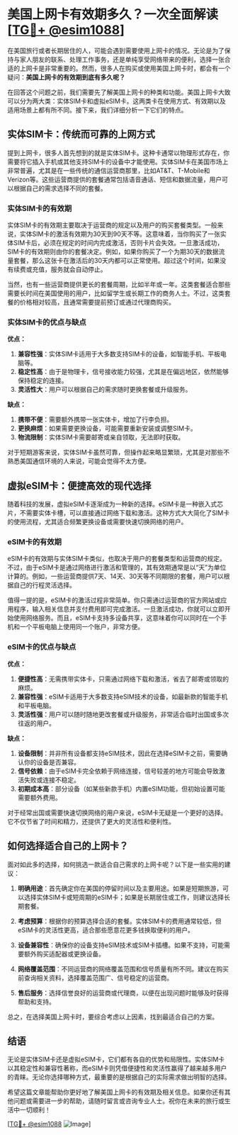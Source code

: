 # 美国上网卡有效期多久？一次全面解读[[TG💪+ @esim1088](https://t.me/s/esim1088)]

在美国旅行或者长期居住的人，可能会遇到需要使用上网卡的情况。无论是为了保持与家人朋友的联系、处理工作事务，还是单纯享受网络带来的便利，选择一张合适的上网卡是非常重要的。然而，很多人在购买或使用美国上网卡时，都会有一个疑问：**美国上网卡的有效期到底有多久呢？**

在回答这个问题之前，我们需要先了解美国上网卡的种类和功能。美国上网卡大致可以分为两大类：实体SIM卡和虚拟eSIM卡。这两类卡在使用方式、有效期以及适用场景上都有所不同。接下来，我们详细分析一下它们的特点。

## 实体SIM卡：传统而可靠的上网方式

提到上网卡，很多人首先想到的就是实体SIM卡。这种卡通常以物理形式存在，你需要将它插入手机或其他支持SIM卡的设备中才能使用。实体SIM卡在美国市场上非常普遍，尤其是在一些传统的通信运营商那里，比如AT&T、T-Mobile和Verizon等。这些运营商提供的套餐通常包括语音通话、短信和数据流量，用户可以根据自己的需求选择不同的套餐。

### 实体SIM卡的有效期

实体SIM卡的有效期主要取决于运营商的规定以及用户的购买套餐类型。一般来说，实体SIM卡的激活有效期为30天到90天不等。这意味着，当你购买了一张实体SIM卡后，必须在规定的时间内完成激活，否则卡片会失效。一旦激活成功，SIM卡的有效期则由你的套餐决定。例如，如果你购买了一个为期30天的数据流量套餐，那么这张卡在激活后的30天内都可以正常使用。超过这个时间，如果没有续费或充值，服务就会自动停止。

当然，也有一些运营商提供更长的套餐周期，比如半年或一年。这类套餐适合那些需要长时间在美国使用的用户，比如留学生或长期工作的商务人士。不过，这类套餐的价格相对较高，且通常需要提前预订或通过代理商购买。

### 实体SIM卡的优点与缺点

**优点：**
1. **兼容性强**：实体SIM卡适用于大多数支持SIM卡的设备，如智能手机、平板电脑等。
2. **稳定性高**：由于是物理卡，信号接收能力较强，尤其是在偏远地区，依然能够保持稳定的连接。
3. **灵活性大**：用户可以根据自己的需求随时更换套餐或升级服务。

**缺点：**
1. **携带不便**：需要额外携带一张实体卡，增加了行李负担。
2. **更换麻烦**：如果需要更换设备，可能需要重新安装或调整SIM卡。
3. **物流限制**：实体SIM卡需要邮寄或亲自领取，无法即时获取。

对于短期游客来说，实体SIM卡虽然可靠，但操作起来略显繁琐，尤其是对那些不熟悉美国通信环境的人来说，可能会觉得不太方便。

## 虚拟eSIM卡：便捷高效的现代选择

随着科技的发展，虚拟eSIM卡逐渐成为一种新的选择。eSIM卡是一种嵌入式芯片，不需要实体卡槽，可以直接通过网络下载和激活。这种方式大大简化了SIM卡的使用流程，尤其适合频繁更换设备或需要快速切换网络的用户。

### eSIM卡的有效期

eSIM卡的有效期与实体SIM卡类似，也取决于用户的套餐类型和运营商的规定。不过，由于eSIM卡是通过网络进行激活和管理的，其有效期通常是以“天”为单位计算的。例如，一些运营商提供7天、14天、30天等不同期限的套餐，用户可以根据自己的行程灵活选择。

值得一提的是，eSIM卡的激活过程非常简单。你只需通过运营商的官方网站或应用程序，输入相关信息并支付费用即可完成激活。一旦激活成功，你就可以立即开始使用网络服务。而且，eSIM卡支持多设备共享，这意味着你可以同时在一个手机和一个平板电脑上使用同一个账户，非常方便。

### eSIM卡的优点与缺点

**优点：**
1. **便捷性高**：无需携带实体卡，只需通过网络下载和激活，省去了邮寄或领取的麻烦。
2. **兼容性强**：eSIM卡适用于大多数支持eSIM技术的设备，如最新款的智能手机和平板电脑。
3. **灵活性强**：用户可以随时随地更改套餐或升级服务，非常适合临时出国或多次往返的用户。

**缺点：**
1. **设备限制**：并非所有设备都支持eSIM技术，因此在选择eSIM卡之前，需要确认你的设备是否兼容。
2. **信号依赖**：由于eSIM卡完全依赖于网络连接，信号较差的地方可能会导致激活失败或连接不稳定。
3. **初期成本高**：部分设备（如某些新款手机）内置eSIM功能，但初始设置可能需要额外费用。

对于经常出国或需要快速切换网络的用户来说，eSIM卡无疑是一个更好的选择。它不仅节省了时间和精力，还提供了更大的灵活性和便利性。

## 如何选择适合自己的上网卡？

面对如此多的选择，如何挑选一款适合自己需求的上网卡呢？以下是一些实用的建议：

1. **明确用途**：首先确定你在美国的停留时间以及主要用途。如果是短期旅游，可以选择实体SIM卡或短周期的eSIM卡；如果是长期居住或工作，则建议选择长期套餐。

2. **考虑预算**：根据你的预算选择合适的套餐。实体SIM卡的费用通常较低，但eSIM卡的灵活性更高，适合那些愿意花更多钱换取便利的用户。

3. **设备兼容性**：确保你的设备支持eSIM技术或SIM卡插槽。如果不支持，可能需要额外购买适配器或更换设备。

4. **网络覆盖范围**：不同运营商的网络覆盖范围和信号质量有所不同。建议在购买前查询相关资料，选择覆盖范围广、信号稳定的运营商。

5. **售后服务**：选择信誉良好的运营商或代理商，以便在出现问题时能够及时获得帮助和支持。

总之，在选择美国上网卡时，要综合考虑以上因素，找到最适合自己的方案。

## 结语

无论是实体SIM卡还是虚拟eSIM卡，它们都有各自的优势和局限性。实体SIM卡以其稳定性和兼容性著称，而eSIM卡则凭借便捷性和灵活性赢得了越来越多用户的青睐。无论你选择哪种方式，最重要的是根据自己的实际需求做出明智的选择。

希望这篇文章能帮助你更好地了解美国上网卡的有效期及相关信息。如果你还有其他问题或需要进一步的帮助，请随时留言或咨询专业人士。祝你在未来的旅行或生活中一切顺利！

[[TG💪+ @esim1088](https://t.me/s/esim1088) ![Image](https://i.postimg.cc/4NQfJmqS/Snipaste-2025-05-13-00-14-12.png)]